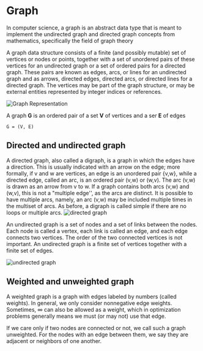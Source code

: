 # Graph

In computer science, a graph is an abstract data type that is meant to implement the undirected graph and directed graph concepts from mathematics, specifically the field of graph theory

A graph data structure consists of a finite (and possibly mutable) set of vertices or nodes or points, together with a set of unordered pairs of these vertices for an undirected graph or a set of ordered pairs for a directed graph. These pairs are known as edges, arcs, or lines for an undirected graph and as arrows, directed edges, directed arcs, or directed lines for a directed graph. The vertices may be part of the graph structure, or may be external entities represented by integer indices or references.

![Graph Representation](https://camo.githubusercontent.com/e21c303c5cd7a3dab5743ee57eca009991c40333ac8653ba11696f7aaaa91dfb/68747470733a2f2f7777772e7475746f7269616c73706f696e742e636f6d2f646174615f737472756374757265735f616c676f726974686d732f696d616765732f67726170682e6a7067)

A graph **G** is an ordered pair of a set **V** of vertices and a ser **E** of edges

```
G = (V, E)

```

## Directed and undirected graph

A directed graph, also called a digraph, is a graph in which the edges have a direction. This is usually indicated with an arrow on the edge; more formally, if v and w are vertices, an edge is an unordered pair {v,w}, while a directed edge, called an arc, is an ordered pair (v,w) or (w,v). The arc (v,w) is drawn as an arrow from v to w. If a graph contains both arcs (v,w) and (w,v), this is not a "multiple edge'', as the arcs are distinct. It is possible to have multiple arcs, namely, an arc (v,w) may be included multiple times in the multiset of arcs. As before, a digraph is called simple if there are no loops or multiple arcs.
![directed graph](https://upload.wikimedia.org/wikipedia/commons/1/1c/Directed_graph%2C_cyclic.svg)

An undirected graph is a set of nodes and a set of links between the nodes. Each node is called a vertex, each link is called an edge, and each edge connects two vertices. The order of the two connected vertices is not important. An undirected graph is a finite set of vertices together with a finite set of edges.

![undirected graph](https://www.cpp.edu/~ftang/courses/CS241/notes/images/graph/graph1.bmp)

## Weighted and unweighted graph

A weighted graph is a graph with edges labeled by numbers (called
weights). In general, we only consider nonnegative edge weights.
Sometimes, ∞ can also be allowed as a weight, which in optimization
problems generally means we must (or may not) use that edge.

If we care only if two nodes are connected or not, we call such a graph unweighted. For the nodes with an edge between them, we say they are adjacent or neighbors of one another.
